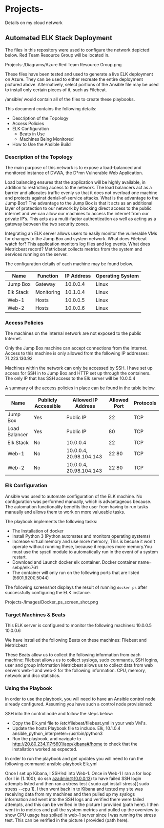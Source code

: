 # Projects-
Details on my cloud network

## Automated ELK Stack Deployment

The files in this repository were used to configure the network depicted below.
Red Team Resource Group will be located in. 

Projects-/Diagrams/Azure Red Team Resource Group.png



These files have been tested and used to generate a live ELK deployment on Azure. They can be used to either recreate the entire deployment pictured above. Alternatively, select portions of the Ansible file may be used to install only certain pieces of it, such as Filebeat.

  /ansible/ would contain all of the files to create these playbooks.

This document contains the following details:
- Description of the Topology
- Access Policies
- ELK Configuration
  - Beats in Use
  - Machines Being Monitored
- How to Use the Ansible Build


### Description of the Topology

The main purpose of this network is to expose a load-balanced and monitored instance of DVWA, the D*mn Vulnerable Web Application.

Load balancing ensures that the application will be highly available, in addition to restricting access to the network.
The load balancers act as a barrier and allocates traffic evenly so that it does not overload one machine and protects against denial-of-service attacks. What is the advantage to the Jump Box? The advantage to the Jump Box is that it acts as an additional layer of protection to our network by blocking direct access to the public internet and we can allow our machines to access the internet from our private IP’s. This acts as a multi-factor authentication as well as acting as a gateway between the two security zones.   


Integrating an ELK server allows users to easily monitor the vulnerable VMs for changes to the Jump Box and system network.
What does Filebeat watch for? This application monitors log files and log events.
What does Metricbeat record? Metricbeat collects metrics from the system and services running on the server.  

The configuration details of each machine may be found below.

| Name      | Function   | IP Address | Operating System |
|-----------|------------|------------|------------------|
| Jump Box  | Gateway    | 10.0.0.4   | Linux            |   
| Elk Stack | Monitoring | 10.1.0.4   | Linux            |   
| Web-1     | Hosts      | 10.0.0.5   | Linux            |   
| Web-2     | Hosts      | 10.0.0.6   | Linux            |   


### Access Policies

The machines on the internal network are not exposed to the public Internet. 

Only the Jump Box machine can accept connections from the Internet. Access to this machine is only allowed from the following IP addresses:
71.223.130.92

Machines within the network can only be accessed by SSH. I have set up access for SSH in to Jump Box and HTTP set up through the containers.
The only IP that has SSH access to the Elk server will be 10.0.0.4
 
A summary of the access policies in place can be found in the table below.

| Name          | Publicly  Accessible | Allowed IP Address      | Allowed  Port | Protocols |
|---------------|----------------------|-------------------------|---------------|-----------|
| Jump Box      | Yes                  | Public IP               | 22            | TCP       |
| Load Balancer | Yes                  | Public IP               | 80            | TCP       |
| Elk Stack     | No                   | 10.0.0.4                | 22            | TCP       |
| Web-1         | No                   | 10.0.0.4, 20.98.104.143 | 22 80         | TCP       |
| Web-2         | No                   | 10.0.0.4, 20.98.104.143 | 22 80         | TCP       |


### Elk Configuration

Ansible was used to automate configuration of the ELK machine. No configuration was performed manually, which is advantageous because.
The automation functionality benefits the user from having to run tasks manually and allows them to work on more valueable tasks. 

The playbook implements the following tasks:
* The Installation of docker
* Install Python 3 (Python automates and monitors operating systems)
* Increase virtual memory and use more memory, This is becuse it won't operate without running these, because it requires more memory.You must use the sysctl module to automatically run in the event of a system restart.   
* Download and Launch docker elk container. Docker container name= sebp/elk:761
* The container will only run on the following ports that are listed (5601,9200,5044)


The following screenshot displays the result of running `docker ps` after successfully configuring the ELK instance.

Projects-/Images/Docker_ps_screen_shot.png

### Target Machines & Beats
This ELK server is configured to monitor the following machines:
10.0.0.5
10.0.0.6

We have installed the following Beats on these machines:
Filebeat and Metricbeat

These Beats allow us to collect the following information from each machine:
Filebeat allows us to collect syslogs, sudo commands, SSH logins, user and group information
Metricbeat allows us to collect data from web servers web-1 and web-2 for the following information. CPU, memory, network and disc statistics.  

### Using the Playbook
In order to use the playbook, you will need to have an Ansible control node already configured. Assuming you have such a control node provisioned: 

SSH into the control node and follow the steps below:
- Copy the Elk.yml file to /etc/filebeat/filebeat.yml in your web VM's.
- Update the hosts Playbook file to include. Elk, 10.1.0.4 ansible_python_interpreter=/usr/bin/python3 
- Run the playbook, and navigate to http://20.80.234.117:5601/app/kibana#/home to check that the installation worked as expected.

In order to run the playbook and get updates you will need to run the following command:
ansible-playbook Elk.yml

Once I set up Kibana, I SSH’ed into Web-1. Once in Web-1 I ran a for loop (for I in {1..100}; do ssh azadmin@10.0.0.13) to have failed SSH login attempts listed and then ran a stress test ( sudo apt install stress)( sudo stress --cpu 1). I then went back in to Kibana and tested my site was receiving data from my machines and then pulled up my syslogs information and went into the SSH logs and verified there were failed attempts, and this can be verified in the picture I provided (path here). I then went in to metrics and pull the system metrics and pulled up the overview to show CPU usage has spiked in web-1 server since I was running the stress test. This can be verified in the picture I provided (path here). 


